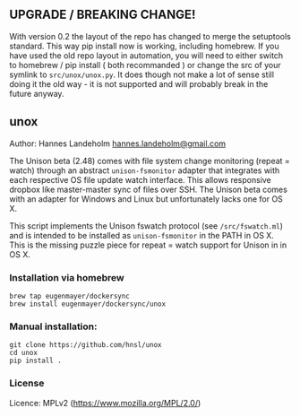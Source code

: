 ## UPGRADE / BREAKING CHANGE!
With version 0.2 the layout of the repo has changed to merge the setuptools standard. This way pip install now is working, including homebrew.
If you have used the old repo layout in automation, you will need to either switch to homebrew / pip install ( both recommanded ) or change the src of your symlink to `src/unox/unox.py`. It does though not make a lot of sense still doing it the old way - it is not supported and will probably break in the future anyway.

## unox
Author: Hannes Landeholm <hannes.landeholm@gmail.com>

The Unison beta (2.48) comes with file system change monitoring (repeat = watch)
through an abstract `unison-fsmonitor` adapter that integrates with each respective
OS file update watch interface. This allows responsive dropbox like master-master sync
of files over SSH. The Unison beta comes with an adapter for Windows and Linux but
unfortunately lacks one for OS X.

This script implements the Unison fswatch protocol (see `/src/fswatch.ml`)
and is intended to be installed as `unison-fsmonitor` in the PATH in OS X. This is the
missing puzzle piece for repeat = watch support for Unison in in OS X.

### Installation via homebrew

    brew tap eugenmayer/dockersync
    brew install eugenmayer/dockersync/unox

### Manual installation:
```
git clone https://github.com/hnsl/unox
cd unox
pip install .
```

### License

Licence: MPLv2 (https://www.mozilla.org/MPL/2.0/)
